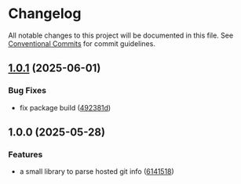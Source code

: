 # Changelog

All notable changes to this project will be documented in this file.
See [Conventional Commits](https://conventionalcommits.org) for commit guidelines.

## [1.0.1](https://github.com/TrigenSoftware/simple-utils/compare/hosted-git-info@1.0.0...hosted-git-info@1.0.1) (2025-06-01)

### Bug Fixes

* fix package build ([492381d](https://github.com/TrigenSoftware/simple-utils/commit/492381d5a2b2266af77785cecba2f14d17f7dbfa))

## 1.0.0 (2025-05-28)

### Features

* a small library to parse hosted git info ([6141518](https://github.com/TrigenSoftware/simple-libs/commit/6141518b1703c9766c54ec3d73c22becc8eece52))
